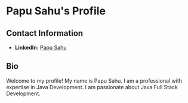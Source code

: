 # Papu Sahu's Profile

## Contact Information
- **LinkedIn:** [Papu Sahu](https://www.linkedin.com/in/papu-sahu-84b2062aa/)

## Bio
Welcome to my profile! My name is Papu Sahu. I am a professional with expertise in Java Development. I am passionate about Java Full Stack Development.
